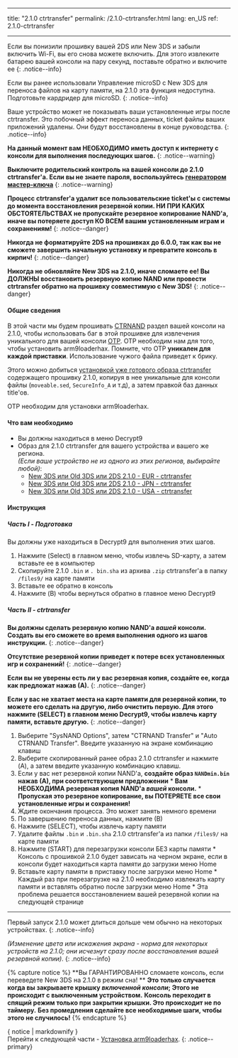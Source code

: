 * * *

title: "2.1.0 ctrtransfer" permalink: /2.1.0-ctrtransfer.html lang: en_US ref: 2.1.0-ctrtransfer

* * *

Если вы понизили прошивку вашей 2DS или New 3DS и забыли включить Wi-Fi, вы его снова можете включить. Для этого извлеките батарею вашей консоли на пару секунд, поставьте обратно и включите ее {: .notice--info}

Если вы ранее использовали Управление microSD с New 3DS для переноса файлов на карту памяти, на 2.1.0 эта функция недоступна. Подготовьте кардридер для microSD. {: .notice--info}

Ваше устройство может не показывать ваши установленные игры после ctrtransfer. Это побочный эффект переноса данных, ticket файлы ваших приложений удалены. Они будут восстановлены в конце руководства. {: .notice--info}

**На данный момент вам НЕОБХОДИМО иметь доступ к интернету с консоли для выполнения последующих шагов.** {: .notice--warning}

**Выключите родительский контроль на вашей консоли до 2.1.0 ctrtransfer'а. Если вы не знаете пароля, воспользуйтесь [генератором мастер-ключа](https://mkey.salthax.org/)** {: .notice--warning}

**Процесс ctrtransfer'а удалит все пользовательские ticket'ы с системы до момента восстановления резервной копии. НИ ПРИ КАКИХ ОБСТОЯТЕЛЬСТВАХ не пропускайте резервное копирование NAND'а, иначе вы потеряете доступ КО ВСЕМ вашим установленным играм и сохранениям!** {: .notice--danger}

**Никогда не форматируйте 2DS на прошивках до 6.0.0, так как вы не сможете завершить начальную установку и превратите консоль в кирпич!** {: .notice--danger}

**Никогда не обновляйте New 3DS на 2.1.0, иначе сломаете ее! Вы ДОЛЖНЫ восстановить резервную копию NAND или провести ctrtransfer обратно на прошивку совместимую с New 3DS!** {: .notice--danger}

#### Общие сведения

В этой части мы будем прошивать [CTRNAND](https://www.3dbrew.org/wiki/Flash_Filesystem#CTR_partition) раздел вашей консоли на 2.1.0, чтобы использовать баг в этой прошивке для извлечения уникального для вашей консоли [OTP](otp-info). OTP необходим нам для того, чтобы установить arm9loaderhax. Помните, что OTP **уникален для каждой приставки**. Использование чужого файла приведет к брику.

Этого можно добиться [установкой уже готового образа ctrtransfer](https://www.reddit.com/r/3dshacks/comments/4zhe4a/) содержащего прошивку 2.1.0, копируя в нее уникальные для консоли файлы (`moveable.sed`, `SecureInfo_A` и т.д), а затем правкой баз данных title'ов.

OTP необходим для установки arm9loaderhax.

#### Что вам необходимо

* Вы должны находиться в меню Decrypt9
* Образ для 2.1.0 ctrtransfer для вашего устройства и вашего же региона.  
    *(Если ваше устройство не из одного из этих регионов, выбирайте любой)*: 
    * [New 3DS или Old 3DS или 2DS 2.1.0 - EUR - ctrtransfer](magnet:?xt=urn:btih:89acc9c1b488b8b38251de0ddf07975d6bd354a1&dn=2.1.0-4E%5Fctrtransfer%5Fo3ds.zip&tr=udp%3A%2F%2Ftracker.coppersurfer.tk%3A6969%2Fannounce&tr=udp%3A%2F%2Ftracker.opentrackr.org%3A1337%2Fannounce&tr=http%3A%2F%2Ftracker.opentrackr.org%3A1337%2Fannounce&tr=udp%3A%2F%2Fzer0day.ch%3A1337%2Fannounce&tr=udp%3A%2F%2Ftracker.leechers-paradise.org%3A6969%2Fannounce&tr=http%3A%2F%2Fexplodie.org%3A6969%2Fannounce&tr=udp%3A%2F%2Fexplodie.org%3A6969%2Fannounce&tr=udp%3A%2F%2F9.rarbg.com%3A2710%2Fannounce&tr=udp%3A%2F%2Fp4p.arenabg.com%3A1337%2Fannounce&tr=http%3A%2F%2Fp4p.arenabg.com%3A1337%2Fannounce&tr=udp%3A%2F%2Ftracker.aletorrenty.pl%3A2710%2Fannounce&tr=http%3A%2F%2Ftracker.aletorrenty.pl%3A2710%2Fannounce&tr=http%3A%2F%2Ftracker1.wasabii.com.tw%3A6969%2Fannounce&tr=http%3A%2F%2Ftracker.baravik.org%3A6970%2Fannounce&tr=http%3A%2F%2Ftracker.tfile.me%2Fannounce&tr=udp%3A%2F%2Ftorrent.gresille.org%3A80%2Fannounce&tr=http%3A%2F%2Ftorrent.gresille.org%2Fannounce&tr=udp%3A%2F%2Ftracker.yoshi210.com%3A6969%2Fannounce&tr=udp%3A%2F%2Ftracker.tiny-vps.com%3A6969%2Fannounce&tr=udp%3A%2F%2Ftracker.filetracker.pl%3A8089%2Fannounce) 
    * [New 3DS или Old 3DS или 2DS 2.1.0 - JPN - ctrtransfer](magnet:?xt=urn:btih:3dbb9c9c85a33c6242f424dcbaebcacdd8a5912b&dn=2.1.0-4J%5Fctrtransfer%5Fo3ds.zip&tr=udp%3A%2F%2Ftracker.coppersurfer.tk%3A6969%2Fannounce&tr=udp%3A%2F%2Ftracker.opentrackr.org%3A1337%2Fannounce&tr=http%3A%2F%2Ftracker.opentrackr.org%3A1337%2Fannounce&tr=udp%3A%2F%2Fzer0day.ch%3A1337%2Fannounce&tr=udp%3A%2F%2Ftracker.leechers-paradise.org%3A6969%2Fannounce&tr=http%3A%2F%2Fexplodie.org%3A6969%2Fannounce&tr=udp%3A%2F%2Fexplodie.org%3A6969%2Fannounce&tr=udp%3A%2F%2F9.rarbg.com%3A2710%2Fannounce&tr=udp%3A%2F%2Fp4p.arenabg.com%3A1337%2Fannounce&tr=http%3A%2F%2Fp4p.arenabg.com%3A1337%2Fannounce&tr=udp%3A%2F%2Ftracker.aletorrenty.pl%3A2710%2Fannounce&tr=http%3A%2F%2Ftracker.aletorrenty.pl%3A2710%2Fannounce&tr=http%3A%2F%2Ftracker1.wasabii.com.tw%3A6969%2Fannounce&tr=http%3A%2F%2Ftracker.baravik.org%3A6970%2Fannounce&tr=http%3A%2F%2Ftracker.tfile.me%2Fannounce&tr=udp%3A%2F%2Ftorrent.gresille.org%3A80%2Fannounce&tr=http%3A%2F%2Ftorrent.gresille.org%2Fannounce&tr=udp%3A%2F%2Ftracker.yoshi210.com%3A6969%2Fannounce&tr=udp%3A%2F%2Ftracker.tiny-vps.com%3A6969%2Fannounce&tr=udp%3A%2F%2Ftracker.filetracker.pl%3A8089%2Fannounce) 
    * [New 3DS или Old 3DS или 2DS 2.1.0 - USA - ctrtransfer](magnet:?xt=urn:btih:1609ce9ee7b0ed9b6dea0b3e7cca4fc52dad6ff4&dn=2.1.0-4U%5Fctrtransfer%5Fo3ds.zip&tr=udp%3A%2F%2Ftracker.coppersurfer.tk%3A6969%2Fannounce&tr=udp%3A%2F%2Ftracker.opentrackr.org%3A1337%2Fannounce&tr=http%3A%2F%2Ftracker.opentrackr.org%3A1337%2Fannounce&tr=udp%3A%2F%2Fzer0day.ch%3A1337%2Fannounce&tr=udp%3A%2F%2Ftracker.leechers-paradise.org%3A6969%2Fannounce&tr=http%3A%2F%2Fexplodie.org%3A6969%2Fannounce&tr=udp%3A%2F%2Fexplodie.org%3A6969%2Fannounce&tr=udp%3A%2F%2F9.rarbg.com%3A2710%2Fannounce&tr=udp%3A%2F%2Fp4p.arenabg.com%3A1337%2Fannounce&tr=http%3A%2F%2Fp4p.arenabg.com%3A1337%2Fannounce&tr=udp%3A%2F%2Ftracker.aletorrenty.pl%3A2710%2Fannounce&tr=http%3A%2F%2Ftracker.aletorrenty.pl%3A2710%2Fannounce&tr=http%3A%2F%2Ftracker1.wasabii.com.tw%3A6969%2Fannounce&tr=http%3A%2F%2Ftracker.baravik.org%3A6970%2Fannounce&tr=http%3A%2F%2Ftracker.tfile.me%2Fannounce&tr=udp%3A%2F%2Ftorrent.gresille.org%3A80%2Fannounce&tr=http%3A%2F%2Ftorrent.gresille.org%2Fannounce&tr=udp%3A%2F%2Ftracker.yoshi210.com%3A6969%2Fannounce&tr=udp%3A%2F%2Ftracker.tiny-vps.com%3A6969%2Fannounce&tr=udp%3A%2F%2Ftracker.filetracker.pl%3A8089%2Fannounce)

#### Инструкция

##### Часть I - Подготовка

Вы должны уже находиться в Decrypt9 для выполнения этих шагов.

  1. Нажмите (Select) в главном меню, чтобы извлечь SD-карту, а затем вставьте ее в компьютер
  2. Скопируйте 2.1.0 `.bin` и `. bin.sha` из архива `.zip` ctrtransfer'а в папку `/files9/` на карте памяти
  3. Вставьте ее обратно в консоль
  4. Нажмите (B) чтобы вернуться обратно в главное меню Decrypt9

##### Часть II - ctrtransfer

**Вы должны сделать резервную копию NAND'а *вашей* консоли. Создать вы его сможете во время выполнения одного из шагов инструкции.** {: .notice--danger}

**Отсутствие резервной копии приведет к потере всех установленных игр и сохранений!** {: .notice--danger}

**Если вы не уверены есть ли у вас резервная копия, создайте ее, когда как предложат нажав (А).** {: .notice--danger}

**Если у вас не хватает места на карте памяти для резервной копии, то можете его сделать на другую, либо очистить первую. Для этого нажмите (SELECT) в главном меню Decrypt9, чтобы извлечь карту памяти, вставьте другую.** {: .notice--danger}

  1. Выберите "SysNAND Options", затем "CTRNAND Transfer" и "Auto CTRNAND Transfer". Введите указанную на экране комбинацию клавиш
  2. Выберите скопированный ранее образ 2.1.0 ctrtransfer и нажмите (A), а затем введите указанную комбинацию клавиш.
  3. Если у вас нет резервной копии NAND'а, **создайте образ `NANDmin.bin` нажав (А), при соответствующем предложении** 
    * **Вам НЕОБХОДИМА резервная копия NAND'а *вашей* консоли.**
    * **Пропуская это резервное копирование, вы ПОТЕРЯЕТЕ все свои установленные игры и сохранения!**
  4. Ждите окончания процесса. Это может занять немного времени
  5. По завершению переноса данных, нажмите (В)
  6. Нажмите (SELECT), чтобы извлечь карту памяти
  7. Удалите файлы `.bin` и `.bin.sha` 2.1.0 ctrtransfer'а из папки `/files9/` на карте памяти
  8. Нажмите (START) для перезагрузки консоли БЕЗ карты памяти 
    * Консоль c прошивкой 2.1.0 будет зависать на черном экране, если в консоли будет находиться карта памяти до загрузки меню Home
  9. Вставьте карту памяти в приставку после загрузки меню Home 
    * Каждый раз при перезагрузке на 2.1.0 необходимо извлекать карту памяти и вставлять обратно после загрузки меню Home
    * Эта проблема решается восстановлением вашей резервной копии на следующей странице

* * *

Первый запуск 2.1.0 может длиться дольше чем обычно на некоторых устройствах. {: .notice--info}

*(Изменение цвета или искажения экрана - норма для некоторых устройств на 2.1.0; они исчезнут сразу после восстановления вашей резервной копии)*. {: .notice--info}

{% capture notice %} **Вы ГАРАНТИРОВАННО сломаете консоль, если переведете New 3DS на 2.1.0 в режим сна! ** **Это только случается когда вы закрываете крышку *включенной консоли*; Этого не происходит с выключенным устройством.** **Консоль переходит в спящий режим только при закрытии крышки. Это происходит не по таймеру.** **Без промедления сделайте все необходимые шаги, чтобы этого не случилось!** {% endcapture %}<div class="notice--danger">{ notice | markdownify }</div>Перейти к следующей части - [Установка arm9loaderhax](installing-arm9loaderhax). {: .notice--primary}